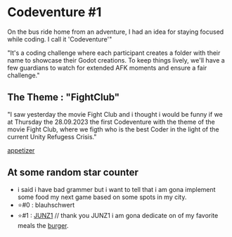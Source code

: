 # Codeventure #1
On the bus ride home from an adventure, I had an idea for staying focused while coding. I call it 'Codeventure'"

"It's a coding challenge where each participant creates a folder with their name to showcase their Godot creations. To keep things lively, we'll have a few guardians to watch for extended AFK moments and ensure a fair challenge."

## The Theme : "FightClub"

"I saw yesterday the movie Fight Club and i thought i would be funny if we at Thursday the 28.09.2023 the first Codeventure with the theme of the movie Fight Club, where we figth who is the best Coder in the light of the current Unity Refugess Crisis."

[appetizer](https://www.youtube.com/watch?v=dC1yHLp9bWA"appetizer")

## At some random star counter

- i said i have bad grammer but i want to tell that i am gona implement some food my next game based on some spots in my city.
- ⭐#0 : blauhschwert
- ⭐#1 : [JUNZ1](https://github.com/JUNZ1) // thank you JUNZ1 i am gona dedicate on of my favorite meals the [burger](https://www.instagram.com/p/CxYILyzrPYP/?utm_source=ig_web_copy_link"burger").
